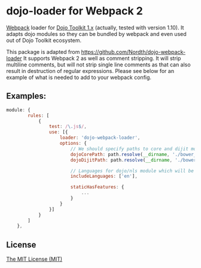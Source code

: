 # dojo-loader for Webpack 2
[Webpack](https://webpack.github.io/) loader for [Dojo Toolkit 1.x](https://dojotoolkit.org/) (actually, tested with version 1.10). It adapts dojo modules so they can be bundled by webpack and even used out of Dojo Toolkit ecosystem.

This package is adapted from https://github.com/Nordth/dojo-webpack-loader
It supports Webpack 2 as well as comment stripping. It will strip multiline comments, but will not strip single line comments as that can also result in destruction of regular expressions. Please see below for an example of what is needed to add to your webpack config.

## Examples:
```javascript
module: {
        rules: [
            {
                test: /\.js$/,
                use: [{
                    loader: 'dojo-webpack-loader',
                    options: {
                        // We should specify paths to core and dijit modules because we using both
                        dojoCorePath: path.resolve(__dirname, './bower_components/dojo/'),
                        dojoDijitPath: path.resolve(__dirname, './bower_components/dijit/'),

                        // Languages for dojo/nls module which will be in result pack.
                        includeLanguages: ['en'],

                        staticHasFeatures: {
                            ...
                        }
                    }
                }]
            }
        ]
    },
```

## License
[The MIT License (MIT)](http://opensource.org/licenses/MIT)
